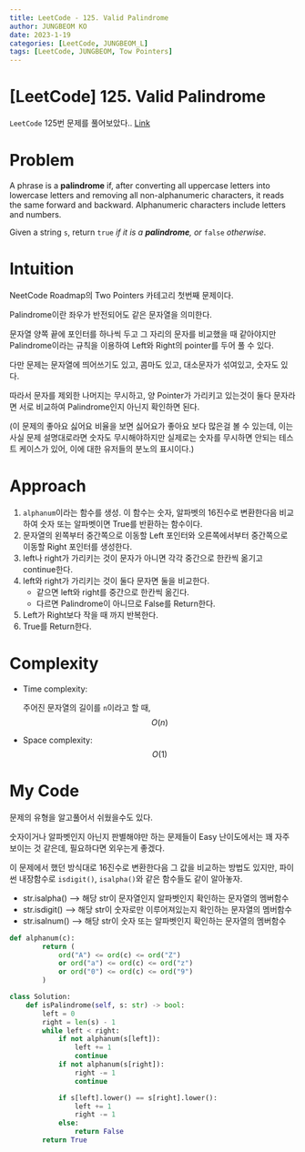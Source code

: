 ```yaml
---
title: LeetCode - 125. Valid Palindrome
author: JUNGBEOM KO
date: 2023-1-19
categories: [LeetCode, JUNGBEOM_L]
tags: [LeetCode, JUNGBEOM, Tow Pointers]
---
```


# [LeetCode] 125. Valid Palindrome

`LeetCode` 125번 문제를 풀어보았다.. [Link](https://leetcode.com/problems/valid-palindrome/)



# Problem

A phrase is a **palindrome** if, after converting all uppercase letters into lowercase letters and removing all non-alphanumeric characters, it reads the same forward and backward. Alphanumeric characters include letters and numbers.

Given a string `s`, return `true` *if it is a **palindrome**, or* `false` *otherwise*.



# Intuition

NeetCode Roadmap의 Two Pointers 카테고리 첫번째 문제이다.

Palindrome이란 좌우가 반전되어도 같은 문자열을 의미한다.

문자열 양쪽 끝에 포인터를 하나씩 두고 그 자리의 문자를 비교했을 때 같아야지만 Palindrome이라는 규칙을 이용하여 Left와 Right의 pointer를 두어 풀 수 있다.

다만 문제는 문자열에 띄어쓰기도 있고, 콤마도 있고, 대소문자가 섞여있고, 숫자도 있다.

따라서 문자를 제외한 나머지는 무시하고, 양 Pointer가 가리키고 있는것이 둘다 문자라면 서로 비교하여 Palindrome인지 아닌지 확인하면 된다.

(이 문제의 좋아요 싫어요 비율을 보면 싫어요가 좋아요 보다 많은걸 볼 수 있는데, 이는 사실 문제 설명대로라면 숫자도 무시해야하지만 실제로는 숫자를 무시하면 안되는 테스트 케이스가 있어, 이에 대한 유저들의 분노의 표시이다.)



# Approach

1. `alphanum`이라는 함수를 생성. 이 함수는 숫자, 알파벳의 16진수로 변환한다음 비교하여 숫자 또는 알파벳이면 True를 반환하는 함수이다.
2. 문자열의 왼쪽부터 중간쪽으로 이동할 Left 포인터와 오른쪽에서부터 중간쪽으로 이동할 Right 포인터를 생성한다.
3. left나 right가 가리키는 것이 문자가 아니면 각각 중간으로 한칸씩 옮기고 continue한다.
4. left와 right가 가리키는 것이 둘다 문자면 둘을 비교한다.
   - 같으면 left와 right를 중간으로 한칸씩 옮긴다.
   - 다르면 Palindrome이 아니므로 False를 Return한다.
5. Left가 Right보다 작을 때 까지 반복한다.
6. True를 Return한다.



# Complexity
- Time complexity:

  주어진 문자열의 길이를 `n`이라고 할 때, $$O(n)$$

- Space complexity:
  $$O(1)$$

  

# My Code

문제의 유형을 알고풀어서 쉬웠을수도 있다.

숫자이거나 알파벳인지 아닌지 판별해야만 하는 문제들이 Easy 난이도에서는 꽤 자주 보이는 것 같은데, 필요하다면 외우는게 좋겠다.

이 문제에서 했던 방식대로 16진수로 변환한다음 그 값을 비교하는 방법도 있지만, 파이썬 내장함수로 `isdigit()`, `isalpha()`와 같은 함수들도 같이 알아놓자.

- str.isalpha() --> 해당 str이 문자열인지 알파벳인지 확인하는 문자열의 멤버함수
- str.isdigit() --> 해당 str이 숫자로만 이루어져있는지 확인하는 문자열의 멤버함수
- str.isalnum() --> 해당 str이 숫자 또는 알파벳인지 확인하는 문자열의 멤버함수

```python
def alphanum(c):
        return (
            ord("A") <= ord(c) <= ord("Z")
            or ord("a") <= ord(c) <= ord("z")
            or ord("0") <= ord(c) <= ord("9")
        )

class Solution:
    def isPalindrome(self, s: str) -> bool:
        left = 0
        right = len(s) - 1
        while left < right:
            if not alphanum(s[left]):
                left += 1
                continue
            if not alphanum(s[right]):
                right -= 1
                continue

            if s[left].lower() == s[right].lower():
                left += 1
                right -= 1
            else:
                return False
        return True
```
